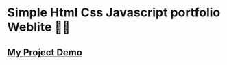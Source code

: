 # Simple Html Css Javascript portfolio Weblite 👩‍💻
<h2><a href="https://md-ij.github.io/simple-html-css-js-portfolio-website/" target="_blank">My Project Demo</a></h2>

